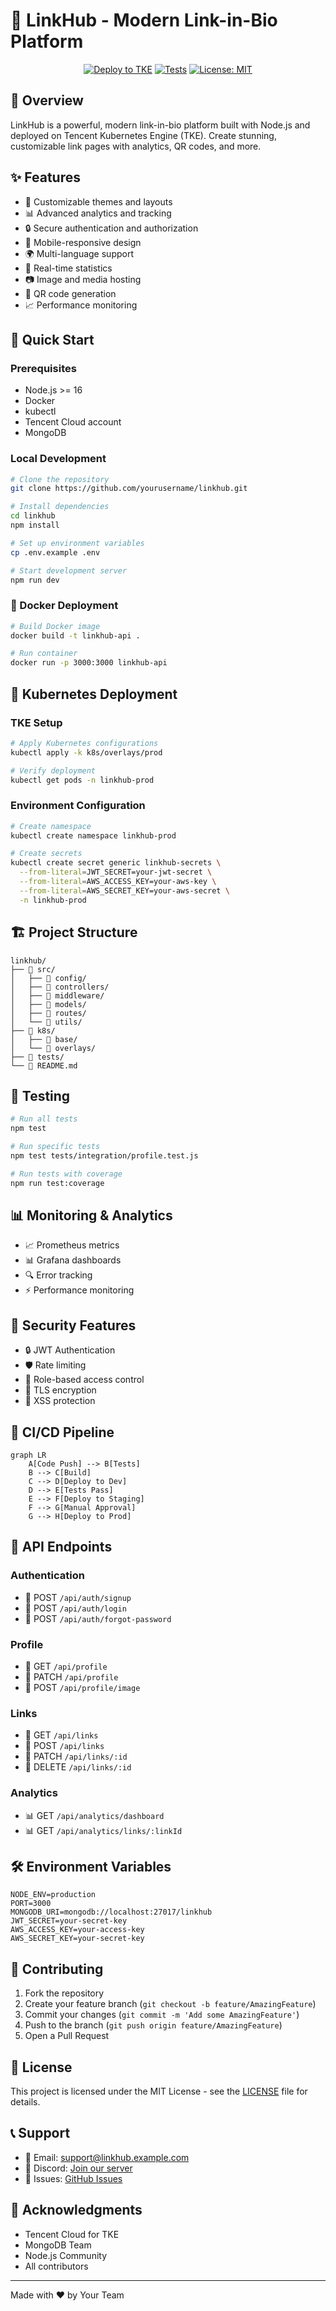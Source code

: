 # 🔗 LinkHub - Modern Link-in-Bio Platform

<div align="center">

[![Deploy to TKE](https://github.com/RectiFlex/link-bio-app/actions/workflows/deploy.yml/badge.svg)](https://github.com/RectiFlex/link-bio-app/actions/workflows/deploy.yml)
[![Tests](https://github.com/RectiFlex/link-bio-app/actions/workflows/test.yml/badge.svg)](https://github.com/RectiFlex/link-bio-app/actions/workflows/test.yml)
[![License: MIT](https://img.shields.io/badge/License-MIT-yellow.svg)](https://opensource.org/licenses/MIT)

</div>

## 📖 Overview

LinkHub is a powerful, modern link-in-bio platform built with Node.js and deployed on Tencent Kubernetes Engine (TKE). Create stunning, customizable link pages with analytics, QR codes, and more.

## ✨ Features

- 🎨 Customizable themes and layouts
- 📊 Advanced analytics and tracking
- 🔒 Secure authentication and authorization
- 📱 Mobile-responsive design
- 🌍 Multi-language support
- 🔄 Real-time statistics
- 📷 Image and media hosting
- 🔗 QR code generation
- 📈 Performance monitoring

## 🚀 Quick Start

### Prerequisites

- Node.js >= 16
- Docker
- kubectl
- Tencent Cloud account
- MongoDB

### Local Development

```bash
# Clone the repository
git clone https://github.com/yourusername/linkhub.git

# Install dependencies
cd linkhub
npm install

# Set up environment variables
cp .env.example .env

# Start development server
npm run dev
```

### 🐳 Docker Deployment

```bash
# Build Docker image
docker build -t linkhub-api .

# Run container
docker run -p 3000:3000 linkhub-api
```

## 🌟 Kubernetes Deployment

### TKE Setup

```bash
# Apply Kubernetes configurations
kubectl apply -k k8s/overlays/prod

# Verify deployment
kubectl get pods -n linkhub-prod
```

### Environment Configuration

```bash
# Create namespace
kubectl create namespace linkhub-prod

# Create secrets
kubectl create secret generic linkhub-secrets \
  --from-literal=JWT_SECRET=your-jwt-secret \
  --from-literal=AWS_ACCESS_KEY=your-aws-key \
  --from-literal=AWS_SECRET_KEY=your-aws-secret \
  -n linkhub-prod
```

## 🏗️ Project Structure

```
linkhub/
├── 📁 src/
│   ├── 📁 config/
│   ├── 📁 controllers/
│   ├── 📁 middleware/
│   ├── 📁 models/
│   ├── 📁 routes/
│   └── 📁 utils/
├── 📁 k8s/
│   ├── 📁 base/
│   └── 📁 overlays/
├── 📁 tests/
└── 📄 README.md
```

## 🧪 Testing

```bash
# Run all tests
npm test

# Run specific tests
npm test tests/integration/profile.test.js

# Run tests with coverage
npm run test:coverage
```

## 📊 Monitoring & Analytics

- 📈 Prometheus metrics
- 📊 Grafana dashboards
- 🔍 Error tracking
- ⚡ Performance monitoring

## 🔐 Security Features

- 🔒 JWT Authentication
- 🛡️ Rate limiting
- 🔑 Role-based access control
- 🔐 TLS encryption
- 🛑 XSS protection

## 🚀 CI/CD Pipeline

```mermaid
graph LR
    A[Code Push] --> B[Tests]
    B --> C[Build]
    C --> D[Deploy to Dev]
    D --> E[Tests Pass]
    E --> F[Deploy to Staging]
    F --> G[Manual Approval]
    G --> H[Deploy to Prod]
```

## 📱 API Endpoints

### Authentication
- 🔑 POST `/api/auth/signup`
- 🔑 POST `/api/auth/login`
- 🔑 POST `/api/auth/forgot-password`

### Profile
- 👤 GET `/api/profile`
- 👤 PATCH `/api/profile`
- 📸 POST `/api/profile/image`

### Links
- 🔗 GET `/api/links`
- 🔗 POST `/api/links`
- 🔗 PATCH `/api/links/:id`
- 🔗 DELETE `/api/links/:id`

### Analytics
- 📊 GET `/api/analytics/dashboard`
- 📊 GET `/api/analytics/links/:linkId`

## 🛠️ Environment Variables

```env
NODE_ENV=production
PORT=3000
MONGODB_URI=mongodb://localhost:27017/linkhub
JWT_SECRET=your-secret-key
AWS_ACCESS_KEY=your-access-key
AWS_SECRET_KEY=your-secret-key
```

## 🤝 Contributing

1. Fork the repository
2. Create your feature branch (`git checkout -b feature/AmazingFeature`)
3. Commit your changes (`git commit -m 'Add some AmazingFeature'`)
4. Push to the branch (`git push origin feature/AmazingFeature`)
5. Open a Pull Request

## 📄 License

This project is licensed under the MIT License - see the [LICENSE](LICENSE) file for details.

## 📞 Support

- 📧 Email: support@linkhub.example.com
- 💬 Discord: [Join our server](https://discord.gg/linkhub)
- 📝 Issues: [GitHub Issues](https://github.com/yourusername/linkhub/issues)

## 🙏 Acknowledgments

- Tencent Cloud for TKE
- MongoDB Team
- Node.js Community
- All contributors

---

Made with ❤️ by Your Team

